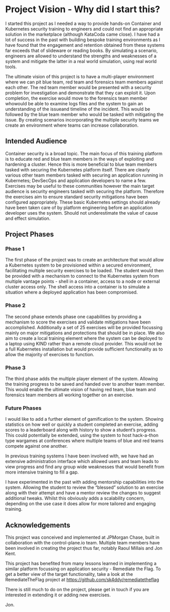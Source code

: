 
# Project Vision - Why did I start this?

I started this project as I needed a way to provide hands-on Container and Kubernetes security training to engineers and could not find an appropriate solution in the marketplace (although KataCoda came close). I have had a lot of success in the past with building bespoke training environments as I have found that the engagement and retention obtained from these systems far exceeds that of slideware or reading books. By simulating a scenario, engineers are allowed to understand the strengths and weaknesses of a system and mitigate the latter in a real world simulation, using real world tools.

The ultimate vision of this project is to have a multi-player environment where we can pit blue team, red team and forensics team members against each other. The red team member would be presented with a security problem for investigation and demonstrate that they can exploit it. Upon completion, the exercise would move to the forensics team member whowould be able to examine logs files and the system to gain an understanding of the issueand timeline of the incident. This would be followed by the blue team member who would be tasked with mitigating the issue. By creating scenarios incorporating the multiple security teams we create an environment where teams can increase collaboration.

## Intended Audience

Container security is a broad topic. The main focus of this training platform is to educate red and blue team members in the ways of exploiting and hardening a cluster.  Hence this is more beneficial to blue team members tasked with securing the Kubernetes platform itself. There are clearly various other team members tasked with securing an application running in Kubernetes; DevSecOps and application developers to name a few. Exercises may be useful to these communities however the main target audience is security
engineers tasked with securing the platform. Therefore the exercises aim to ensure standard security mitigations have been configured appropriately. These basic Kubernetes settings should already have been taken care of by platform engineering before an application developer uses the system. Should not underestimate the value of cause and effect simulation.

## Project Phases

### Phase 1

The first phase of the project was to create an architecture that would allow a Kubernetes system to be provisioned within a secured environment, facilitating multiple security exercises to be loaded. The student would then be provided with a mechanism to connect to the Kubernetes system from multiple vantage points - shell in a container, access to a node or external cluster access only. The shell access into a container is to simulate a situation where a deployed application has been compromised.

### Phase 2

The second phase extends phase one capabilities by providing a mechanism to score the exercises and validate mitigations have been accomplished. Additionally a set of 25 exercises will be provided focussing mainly on major mitigations and protections that should be in place. We also aim to create a local training element where the system can be deployed to a laptop using KIND rather than a remote cloud provider. This would not be a full Kubernetes installation but would provide sufficient functionality as to allow the majority of exercises to function.  

### Phase 3

The third phase adds the multiple player element of the system. Allowing the training progress to be saved and handed over to another team member. This would enable the ultimate vision of having red team, blue team and forensics team members all working together on an exercise.

### Future Phases

I would like to add a further element of gamification to the system. Showing statistics on how well or quickly a student completed an exercise, adding scores to a leaderboard along with history to show a student’s progress.  This could potentially be extended, using the system to host hack-a-thon type wargames at conferences where multiple teams of blue and red teams compete against one another.

In previous training systems I have been involved with, we have had an extensive administration interface which allowed users and team leads to view progress and find any group wide weaknesses that would benefit from more intensive training to fill a gap.  

I have experimented in the past with adding mentorship capabilities into the system.  Allowing the student to review the “blessed” solution to an exercise along with their attempt and have a mentor review the changes to suggest additional tweaks. Whilst this obviously adds a scalability concern, depending on the use case it does allow for more tailored and engaging training.

## Acknowledgements

This project was conceived and implemented at JPMorgan Chase, built in collaboration with the control-plane.io team. Multiple team members have been involved in creating the project thus far, notably Raoul Millais and Jon Kent.

This project has benefited from many lessons learned in implementing a similar platform focussing on application security - Remediate the Flag. To get a better view of the target functionality, take a look at the RemediateTheFlag project at <https://github.com/sk4ddy/remediatetheflag>

There is still much to do on the project, please get in touch if you are interested in extending it or adding new exercises.

Jon.